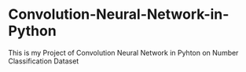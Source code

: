 # Convolution-Neural-Network-in-Python
This is my Project of Convolution Neural Network in Pyhton on Number Classification Dataset
